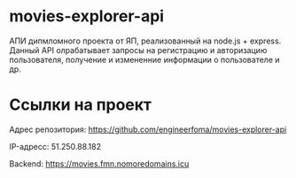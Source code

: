 # movies-explorer-api

АПИ дипмломного проекта от ЯП, реализованный на node.js + express. Данный API олрабатывает запросы на регистрацию и авторизацию пользователя, получение и измененние информации о пользователе и др. 

# Ссылки на проект

Адрес репозитория: https://github.com/engineerfoma/movies-explorer-api

IP-адресс: 51.250.88.182

Backend: https://movies.fmn.nomoredomains.icu
